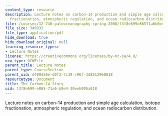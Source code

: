 ```yaml
---
content_type: resource
description: Lecture notes on carbon-14 production and simple age calculation, isotope
  fractionation, atmospheric regulation, and ocean radiocarbon distribution.
file: /courses/12-740-paleoceanography-spring-2008/f3f8e699e86571a6b0e430eeb095a018_lec09a.pdf
file_size: 349932
file_type: application/pdf
hide_download: true
hide_download_original: null
learning_resource_types:
- Lecture Notes
license: https://creativecommons.org/licenses/by-nc-sa/4.0/
ocw_type: OCWFile
parent_title: Lecture Notes
parent_type: CourseSection
parent_uid: d409d56e-d0f2-7c39-c96f-3d8512960818
resourcetype: Document
title: The Carbon-14 Story
uid: f3f8e699-e865-71a6-b0e4-30eeb095a018
---
```

Lecture notes on carbon-14 production and simple age calculation, isotope fractionation, atmospheric regulation, and ocean radiocarbon distribution.